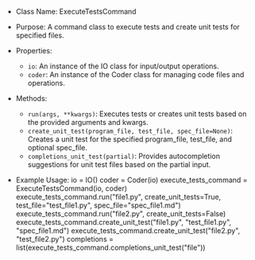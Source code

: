 - Class Name: ExecuteTestsCommand
- Purpose: A command class to execute tests and create unit tests for specified files.

- Properties:
    - `io`: An instance of the IO class for input/output operations.
    - `coder`: An instance of the Coder class for managing code files and operations.

- Methods:
    - `run(args, **kwargs)`: Executes tests or creates unit tests based on the provided arguments and kwargs.
    - `create_unit_test(program_file, test_file, spec_file=None)`: Creates a unit test for the specified program_file, test_file, and optional spec_file.
    - `completions_unit_test(partial)`: Provides autocompletion suggestions for unit test files based on the partial input.

- Example Usage:
io = IO()
coder = Coder(io)
execute_tests_command = ExecuteTestsCommand(io, coder)
execute_tests_command.run("file1.py", create_unit_tests=True, test_file="test_file1.py", spec_file="spec_file1.md")
execute_tests_command.run("file2.py", create_unit_tests=False)
execute_tests_command.create_unit_test("file1.py", "test_file1.py", "spec_file1.md")
execute_tests_command.create_unit_test("file2.py", "test_file2.py")
completions = list(execute_tests_command.completions_unit_test("file"))
